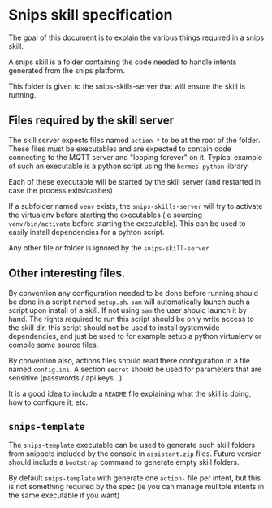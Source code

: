 # Snips skill specification
The goal of this document is to explain the various things required in a snips skill.

A snips skill is a folder containing the code needed to handle intents generated from the snips platform. 

This folder is given to the snips-skills-server that will ensure the skill is running.

## Files required by the skill server

The skill server expects files named `action-*` to be at the root of the folder. These files must be executables and are expected to contain code connecting to the MQTT server and "looping forever" on it. Typical example of such an executable is a python script using the `hermes-python` library.

Each of these executable will be started by the skill server (and restarted in case the process exits/cashes). 

If a subfolder named `venv` exists, the `snips-skills-server` will try to activate the virtualenv before starting the executables (ie sourcing `venv/bin/activate` before starting the executable). This can be used to easily install dependencies for a pyhton script.

Any other file or folder is ignored by the `snips-skill-server`

## Other interesting files.

By convention any configuration needed to be done before running should be done in a script named `setup.sh`. `sam` will automatically launch such a script upon install of a skill. If not using `sam` the user should launch it by hand. The rights required to run this script should be only write access to the skill dir, this script should not be used to install systemwide dependencies, and just be used to for example setup a python virtualenv or compile some source files.

By convention also, actions files should read there configuration in a file named `config.ini`. A section `secret` should be used for parameters that are sensitive (passwords / api keys...)

It is a good idea to include a `README` file explaining what the skill is doing, how to configure it, etc.

## `snips-template`

The `snips-template` executable can be used to generate such skill folders from snippets included by the console in `assistant.zip` files. Future version should include a `bootstrap` command to generate empty skill folders.

By default `snips-template` with generate one `action-` file per intent, but this is not something required by the spec (ie you can manage mulitple intents in the same executable if you want)

